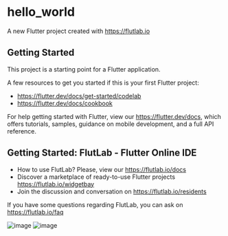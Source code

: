 # hello_world

A new Flutter project created with https://flutlab.io

## Getting Started

This project is a starting point for a Flutter application.

A few resources to get you started if this is your first Flutter project:

- https://flutter.dev/docs/get-started/codelab
- https://flutter.dev/docs/cookbook

For help getting started with Flutter, view our
https://flutter.dev/docs, which offers tutorials,
samples, guidance on mobile development, and a full API reference.

## Getting Started: FlutLab - Flutter Online IDE

- How to use FlutLab? Please, view our https://flutlab.io/docs
- Discover a marketplace of ready-to-use Flutter projects https://flutlab.io/widgetbay
- Join the discussion and conversation on https://flutlab.io/residents

If you have some questions regarding FlutLab, you can ask on https://flutlab.io/faq



![image](https://github.com/JazLopezMartinez/UIII_Act4_0495/assets/143547919/a4591b5a-a1b1-4e36-aa89-087ca6c3bb05)
![image](https://github.com/JazLopezMartinez/UIII_Act4_0495/assets/143547919/23745980-55a7-4021-a2e5-6571f570916b)
